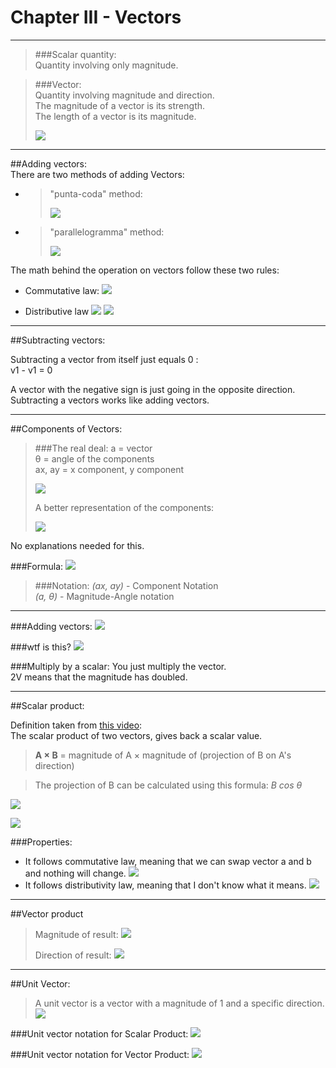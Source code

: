 # Chapter III - Vectors

---

> ###Scalar quantity:  
> Quantity involving only magnitude.

> ###Vector:  
> Quantity involving magnitude and direction.  
 The magnitude of a vector is its strength.  
 The length of a vector is its magnitude.
> 
>![](vectors1.png)
---

##Adding vectors:  
There are two methods of adding Vectors:

- >"punta-coda" method:  
  >
  > ![](vectors2.png)
- > "parallelogramma" method: 
  > 
  > ![](vectors3.png)

The math behind the operation on vectors follow these two rules:

- Commutative law:
![](vectors4.png)

- Distributive law
![](vectors5.png)
![](vectors6.png)

---

##Subtracting vectors:

Subtracting a vector from itself just equals 0 :  
v1 - v1 = 0

A vector with the negative sign is just going in the opposite direction.
Subtracting a vectors works like adding vectors.

---

##Components of Vectors:

> ###The real deal:
>a = vector  
θ = angle of the components  
ax, ay = x component, y component
>
>![](vectors7.png)  
>
>A better representation of the components:  
>
>![](vectors8.png)  

No explanations needed for this.

###Formula:
![](vectors9.png)

> ###Notation:
> _(ax, ay)_ - Component Notation  
 _(a, θ)_ - Magnitude-Angle notation

---

###Adding vectors:
![](vectors11.png)

###wtf is this?
![](vectors12.png)

###Multiply by a scalar:
You just multiply the vector.  
2V means that the magnitude has doubled.

---

##Scalar product:

Definition taken from [this video](https://www.youtube.com/watch?v=UiV4UQRAUeo):  
The scalar product of two vectors, gives back a scalar value.

> **A × B** = magnitude of A × magnitude of (projection of B on A's direction)

> The projection of B can be calculated using this formula: _B cos θ_

![](vectors13.png)

![](img.png)

###Properties:

- It follows commutative law, meaning that we can swap vector a and b and nothing will change.
![](vectors16.png)
- It follows distributivity law, meaning that I don't know what it means.
![](vectors15.png)

---

##Vector product
> Magnitude of result:
> ![](vectors19.png)
> 
> Direction of result:
> ![](vectors20.png)

---

##Unit Vector:

>A unit vector is a vector with a magnitude of 1 and a specific direction.
> ![](vectors10.png)

###Unit vector notation for Scalar Product:
![](vectors17.png)

###Unit vector notation for Vector Product:
![](vectors18.png)